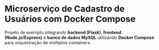 # Microserviço de Cadastro de Usuários com Docker Compose

Projeto de exemplo integrando **backend (Flask)**, **frontend (Node.js/Express)** e **banco de dados MySQL** utilizando **Docker Compose** para orquestração de múltiplos containers.
